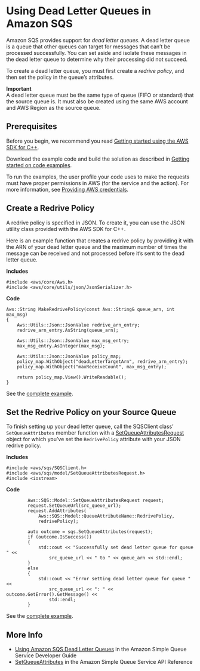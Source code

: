 # Using Dead Letter Queues in Amazon SQS<a name="examples-sqs-dead-letter-queues"></a>

Amazon SQS provides support for *dead letter queues*\. A dead letter queue is a queue that other queues can target for messages that can’t be processed successfully\. You can set aside and isolate these messages in the dead letter queue to determine why their processing did not succeed\.

To create a dead letter queue, you must first create a *redrive policy*, and then set the policy in the queue’s attributes\.

**Important**  
A dead letter queue must be the same type of queue \(FIFO or standard\) that the source queue is\. It must also be created using the same AWS account and AWS Region as the source queue\.

## Prerequisites<a name="codeExamplePrereq"></a>

Before you begin, we recommend you read [Getting started using the AWS SDK for C\+\+](getting-started.md)\. 

Download the example code and build the solution as described in [Getting started on code examples](getting-started-code-examples.md)\. 

To run the examples, the user profile your code uses to make the requests must have proper permissions in AWS \(for the service and the action\)\. For more information, see [Providing AWS credentials](credentials.md)\.

## Create a Redrive Policy<a name="sqs-dead-letter-queue-create-redrive-policy"></a>

A redrive policy is specified in JSON\. To create it, you can use the JSON utility class provided with the AWS SDK for C\+\+\.

Here is an example function that creates a redrive policy by providing it with the ARN of your dead letter queue and the maximum number of times the message can be received and not processed before it’s sent to the dead letter queue\.

 **Includes** 

```
#include <aws/core/Aws.h>
#include <aws/core/utils/json/JsonSerializer.h>
```

 **Code** 

```
Aws::String MakeRedrivePolicy(const Aws::String& queue_arn, int max_msg)
{
    Aws::Utils::Json::JsonValue redrive_arn_entry;
    redrive_arn_entry.AsString(queue_arn);

    Aws::Utils::Json::JsonValue max_msg_entry;
    max_msg_entry.AsInteger(max_msg);

    Aws::Utils::Json::JsonValue policy_map;
    policy_map.WithObject("deadLetterTargetArn", redrive_arn_entry);
    policy_map.WithObject("maxReceiveCount", max_msg_entry);

    return policy_map.View().WriteReadable();
}
```

See the [complete example](https://github.com/awsdocs/aws-doc-sdk-examples/tree/main/cpp/example_code/sqs/dead_letter_queue.cpp)\.

## Set the Redrive Policy on your Source Queue<a name="sqs-dead-letter-queue-set-redrive-policy"></a>

To finish setting up your dead letter queue, call the SQSClient class’ `SetQueueAttributes` member function with a [SetQueueAttributesRequest](https://sdk.amazonaws.com/cpp/api/LATEST/class_aws_1_1_s_q_s_1_1_model_1_1_set_queue_attributes_request.html) object for which you’ve set the `RedrivePolicy` attribute with your JSON redrive policy\.

 **Includes** 

```
#include <aws/sqs/SQSClient.h>
#include <aws/sqs/model/SetQueueAttributesRequest.h>
#include <iostream>
```

 **Code** 

```
        Aws::SQS::Model::SetQueueAttributesRequest request;
        request.SetQueueUrl(src_queue_url);
        request.AddAttributes(
            Aws::SQS::Model::QueueAttributeName::RedrivePolicy,
            redrivePolicy);

        auto outcome = sqs.SetQueueAttributes(request);
        if (outcome.IsSuccess())
        {
            std::cout << "Successfully set dead letter queue for queue  " <<
                src_queue_url << " to " << queue_arn << std::endl;
        }
        else
        {
            std::cout << "Error setting dead letter queue for queue " <<
                src_queue_url << ": " << outcome.GetError().GetMessage() <<
                std::endl;
        }
```

See the [complete example](https://github.com/awsdocs/aws-doc-sdk-examples/tree/main/cpp/example_code/sqs/dead_letter_queue.cpp)\.

## More Info<a name="more-info"></a>
+  [Using Amazon SQS Dead Letter Queues](https://docs.aws.amazon.com/AWSSimpleQueueService/latest/SQSDeveloperGuide/sqs-dead-letter-queues.html) in the Amazon Simple Queue Service Developer Guide
+  [SetQueueAttributes](https://docs.aws.amazon.com/AWSSimpleQueueService/latest/APIReference/API_SetQueueAttributes.html) in the Amazon Simple Queue Service API Reference